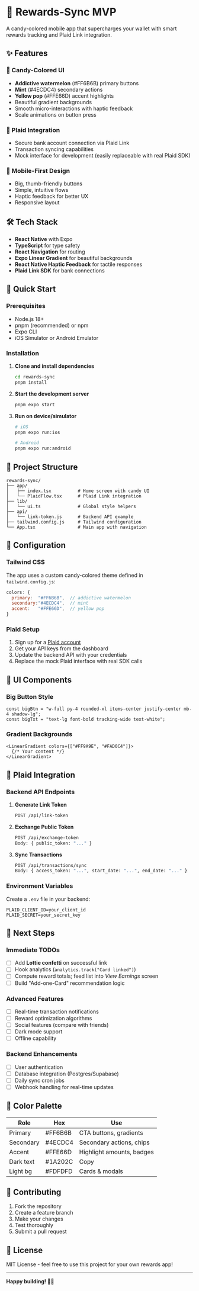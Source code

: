 # 🚀 Rewards-Sync MVP

A candy-colored mobile app that supercharges your wallet with smart rewards tracking and Plaid Link integration.

## ✨ Features

### 🎨 Candy-Colored UI
- **Addictive watermelon** (#FF6B6B) primary buttons
- **Mint** (#4ECDC4) secondary actions  
- **Yellow pop** (#FFE66D) accent highlights
- Beautiful gradient backgrounds
- Smooth micro-interactions with haptic feedback
- Scale animations on button press

### 🔗 Plaid Integration
- Secure bank account connection via Plaid Link
- Transaction syncing capabilities
- Mock interface for development (easily replaceable with real Plaid SDK)

### 📱 Mobile-First Design
- Big, thumb-friendly buttons
- Simple, intuitive flows
- Haptic feedback for better UX
- Responsive layout

## 🛠️ Tech Stack

- **React Native** with Expo
- **TypeScript** for type safety
- **React Navigation** for routing
- **Expo Linear Gradient** for beautiful backgrounds
- **React Native Haptic Feedback** for tactile responses
- **Plaid Link SDK** for bank connections

## 🚀 Quick Start

### Prerequisites
- Node.js 18+ 
- pnpm (recommended) or npm
- Expo CLI
- iOS Simulator or Android Emulator

### Installation

1. **Clone and install dependencies**
   ```bash
   cd rewards-sync
   pnpm install
   ```

2. **Start the development server**
   ```bash
   pnpm expo start
   ```

3. **Run on device/simulator**
   ```bash
   # iOS
   pnpm expo run:ios
   
   # Android  
   pnpm expo run:android
   ```

## 🎯 Project Structure

```
rewards-sync/
├── app/
│   ├── index.tsx          # Home screen with candy UI
│   └── PlaidFlow.tsx      # Plaid Link integration
├── lib/
│   └── ui.ts              # Global style helpers
├── api/
│   └── link-token.js      # Backend API example
├── tailwind.config.js     # Tailwind configuration
└── App.tsx                # Main app with navigation
```

## 🔧 Configuration

### Tailwind CSS
The app uses a custom candy-colored theme defined in `tailwind.config.js`:

```js
colors: {
  primary:  "#FF6B6B",  // addictive watermelon
  secondary:"#4ECDC4",  // mint
  accent:   "#FFE66D",  // yellow pop
}
```

### Plaid Setup
1. Sign up for a [Plaid account](https://plaid.com)
2. Get your API keys from the dashboard
3. Update the backend API with your credentials
4. Replace the mock Plaid interface with real SDK calls

## 🎨 UI Components

### Big Button Style
```tsx
const bigBtn = "w-full py-4 rounded-xl items-center justify-center mb-4 shadow-lg";
const bigTxt = "text-lg font-bold tracking-wide text-white";
```

### Gradient Backgrounds
```tsx
<LinearGradient colors={["#FF9A9E", "#FAD0C4"]}>
  {/* Your content */}
</LinearGradient>
```

## 🔗 Plaid Integration

### Backend API Endpoints

1. **Generate Link Token**
   ```bash
   POST /api/link-token
   ```

2. **Exchange Public Token**
   ```bash
   POST /api/exchange-token
   Body: { public_token: "..." }
   ```

3. **Sync Transactions**
   ```bash
   POST /api/transactions/sync
   Body: { access_token: "...", start_date: "...", end_date: "..." }
   ```

### Environment Variables
Create a `.env` file in your backend:
```env
PLAID_CLIENT_ID=your_client_id
PLAID_SECRET=your_secret_key
```

## 🚀 Next Steps

### Immediate TODOs
- [ ] Add **Lottie confetti** on successful link
- [ ] Hook analytics (`analytics.track("Card linked")`)
- [ ] Compute reward totals; feed list into *View Earnings* screen
- [ ] Build "Add-one-Card" recommendation logic

### Advanced Features
- [ ] Real-time transaction notifications
- [ ] Reward optimization algorithms
- [ ] Social features (compare with friends)
- [ ] Dark mode support
- [ ] Offline capability

### Backend Enhancements
- [ ] User authentication
- [ ] Database integration (Postgres/Supabase)
- [ ] Daily sync cron jobs
- [ ] Webhook handling for real-time updates

## 🎨 Color Palette

| Role      | Hex     | Use                       |
| --------- | ------- | ------------------------- |
| Primary   | #FF6B6B | CTA buttons, gradients    |
| Secondary | #4ECDC4 | Secondary actions, chips  |
| Accent    | #FFE66D | Highlight amounts, badges |
| Dark text | #1A202C | Copy                      |
| Light bg  | #FDFDFD | Cards & modals            |

## 🤝 Contributing

1. Fork the repository
2. Create a feature branch
3. Make your changes
4. Test thoroughly
5. Submit a pull request

## 📄 License

MIT License - feel free to use this project for your own rewards app!

---

**Happy building! 🚀✨** 